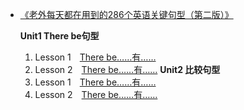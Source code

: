 *   [《老外每天都在用到的286个英语关键句型（第二版）》](/)

    **Unit1 There be句型**

    1.  Lesson 1　[There be……有……](./f0101.md)
    2.  Lesson 2　[There be……有……](./f0102.md)
   **Unit2 比较句型**
    3.  Lesson 1　[There be……有……](./f0201.md)
    4.  Lesson 2　[There be……有……](./f0202.md) 
